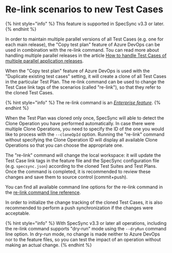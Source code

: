 # Re-link scenarios to new Test Cases

{% hint style="info" %}
This feature is supported in SpecSync v3.3 or later.
{% endhint %}

In order to maintain multiple parallel versions of all Test Cases (e.g. one for each main release), the "Copy test plan" feature of Azure DevOps can be used in combination with the re-link command. Tou can read more about handling multiple parallel releases in the article [How to handle Test Cases of multiple parallel application releases](../../important-concepts/how-to-handle-test-cases-of-multiple-parallel-application-releases.md).

When the "Copy test plan" feature of Azure DevOps is used with the "Duplicate existing test cases" setting, it will create a clone of all Test Cases in the particular Test Plan. The re-link command can be used to change the Test Case link tags of the scenarios (called "re-link"), so that they refer to the cloned Test Cases.

{% hint style="info" %}
The re-link command is an [*Enterprise feature*](../../licensing.md).
{% endhint %}

When the Test Plan was cloned only once, SpecSync will able to detect the Clone Operation you have performed automatically. In case there were multiple Clone Operations, you need to specify the ID of the one you would like to process with the `--cloneOpId` option. Running the "re-link" command without specifying the Clone Operation ID will display all available Clone Operations so that you can choose the appropriate one. 

The "re-link" command will change the local workspace: it will update the Test Case link tags in the feature file and the SpecSync configuration file (e.g. `specsync.json`) according to the cloned Test Suites and Test Plans. Once the command is completed, it is recommended to review these changes and save them to source control (commit+push). 

You can find all available command line options for the re-link command in the [re-link command line reference](../../reference/command-line-reference/re-link-command.md).

In order to initialize the change tracking of the cloned Test Cases, it is also recommended to perform a push synchronization if the changes were acceptable.

{% hint style="info" %}
With SpecSync v3.3 or later all operations, including the re-link command supports "dry-run" mode using the `--dryRun` command line option. In dry-run mode, no change is made neither to Azure DevOps nor to the feature files, so you can test the impact of an operation without making an actual change.
{% endhint %}